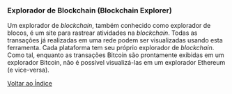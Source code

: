 ### Explorador de Blockchain (Blockchain Explorer)

Um explorador de _blockchain_, também conhecido como explorador de blocos, é um site para rastrear atividades na _blockchain_. Todas as transações já realizadas em uma rede podem ser visualizadas usando esta ferramenta. Cada plataforma tem seu próprio explorador de _blockchain_. Como tal, enquanto as transações Bitcoin são prontamente exibidas em um explorador Bitcoin, não é possível visualizá-las em um explorador Ethereum (e vice-versa).

[Voltar ao Índice](../)